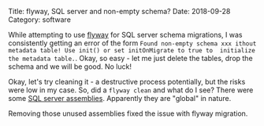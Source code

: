 Title: flyway, SQL server and non-empty schema?
Date: 2018-09-28
Category: software

While attempting to use [flyway](https://flywaydb.org/) for SQL server schema migrations, I was consistently getting
an error of the form `Found non-empty schema xxx ithout metadata table! Use init() or set initOnMigrate to true to 
initialize the metadata table.`. Okay, so easy - let me just delete the tables, drop the schema and we will be good.
No luck!

Okay, let's try cleaning it - a destructive process potentially, but the risks were low in my case. So, did a `flyway clean`
and what do I see? There were some [SQL server assemblies](https://docs.microsoft.com/en-us/sql/relational-databases/clr-integration/assemblies-database-engine?view=sql-server-2017).
Apparently they are "global" in nature. 

Removing those unused assemblies fixed the issue with flyway migration.
